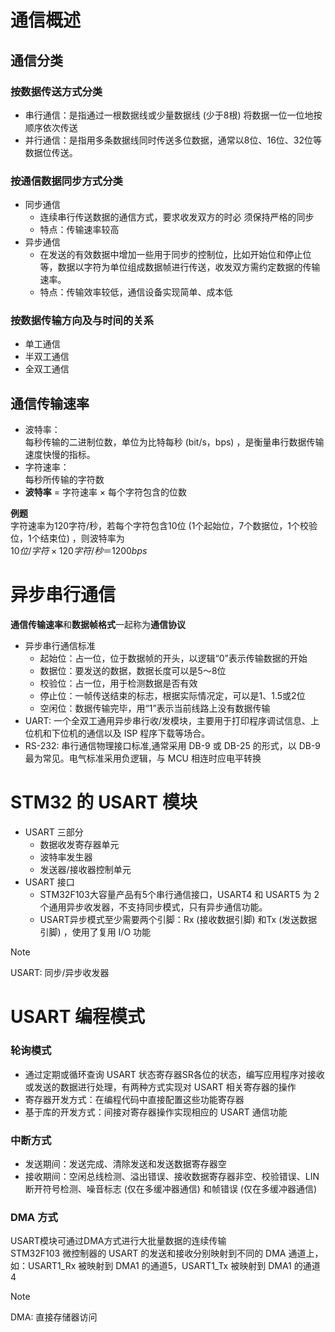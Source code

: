 # 通信概述

## 通信分类

### 按数据传送方式分类

- 串行通信：是指通过一根数据线或少量数据线 (少于8根) 将数据一位一位地按顺序依次传送
- 并行通信：是指用多条数据线同时传送多位数据，通常以8位、16位、32位等数据位传送。  

### 按通信数据同步方式分类

- 同步通信
  - 连续串行传送数据的通信方式，要求收发双方的时必
须保持严格的同步
  - 特点：传输速率较高
- 异步通信
  - 在发送的有效数据中增加一些用于同步的控制位，比如开始位和停止位等，数据以字符为单位组成数据帧进行传送，收发双方需约定数据的传输速率。
  - 特点：传输效率较低，通信设备实现简单、成本低

### 按数据传输方向及与时间的关系

- 单工通信
- 半双工通信
- 全双工通信

## 通信传输速率

- 波特率：  
每秒传输的二进制位数，单位为比特每秒 (bit/s，bps) ，是衡量串行数据传输速度快慢的指标。
- 字符速率：  
每秒所传输的字符数
- **波特率** = 字符速率 × 每个字符包含的位数

**例题**  
字符速率为120字符/秒，若每个字符包含10位 (1个起始位，7个数据位，1个校验位，1个结束位) ，则波特率为  
$10位/字符×120字符/秒＝1200bps$

# 异步串行通信

**通信传输速率**和**数据帧格式**一起称为**通信协议**
- 异步串行通信标准
  - 起始位：占一位，位于数据帧的开头，以逻辑“0”表示传输数据的开始
  - 数据位：要发送的数据，数据长度可以是5～8位
  - 校验位：占一位，用于检测数据是否有效
  - 停止位：一帧传送结束的标志，根据实际情况定，可以是1、1.5或2位
  - 空闲位：数据传输完毕，用“1”表示当前线路上没有数据传输
- UART: 一个全双工通用异步串行收/发模块，主要用于打印程序调试信息、上位机和下位机的通信以及 ISP 程序下载等场合。
- RS-232: 串行通信物理接口标准,通常采用 DB-9 或 DB-25 的形式，以 DB-9 最为常见。电气标准采用负逻辑，与 MCU 相连时应电平转换

# STM32 的 USART 模块

- USART 三部分
  - 数据收发寄存器单元
  - 波特率发生器
  - 发送器/接收器控制单元
- USART 接口
  - STM32F103大容量产品有5个串行通信接口，USART4 和 USART5 为 2 个通用异步收发器，不支持同步模式，只有异步通信功能。
  - USART异步模式至少需要两个引脚：Rx (接收数据引脚) 和Tx (发送数据引脚) ，使用了复用 I/O 功能

> [!NOTE]
> USART: 同步/异步收发器

# USART 编程模式

### 轮询模式

- 通过定期或循环查询 USART 状态寄存器SR各位的状态，编写应用程序对接收或发送的数据进行处理，有两种方式实现对 USART 相关寄存器的操作
- 寄存器开发方式：在编程代码中直接配置这些功能寄存器
- 基于库的开发方式：间接对寄存器操作实现相应的 USART 通信功能

### 中断方式

- 发送期间：发送完成、清除发送和发送数据寄存器空
- 接收期间：空闲总线检测、溢出错误、接收数据寄存器非空、校验错误、LIN断开符号检测、噪音标志 (仅在多缓冲器通信) 和帧错误 (仅在多缓冲器通信)

### DMA 方式

USART模块可通过DMA方式进行大批量数据的连续传输  
STM32F103 微控制器的 USART 的发送和接收分别映射到不同的 DMA 通道上，如：USART1_Rx 被映射到 DMA1 的通道5，USART1_Tx 被映射到 DMA1 的通道4

> [!NOTE]
> DMA: 直接存储器访问
